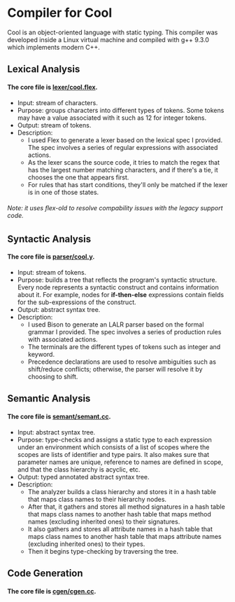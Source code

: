 # Compiler for Cool
Cool is an object-oriented language with static typing. This compiler was developed inside a Linux virtual machine and compiled with g++ 9.3.0 which implements modern C++.

## Lexical Analysis
#### The core file is [lexer/cool.flex](lexer/cool.flex).
- Input: stream of characters.
- Purpose: groups characters into different types of tokens. Some tokens may have a value associated with it such as 12 for integer tokens.
- Output: stream of tokens.
- Description:
  - I used Flex to generate a lexer based on the lexical spec I provided. The spec involves a series of regular expressions with associated actions.
  - As the lexer scans the source code, it tries to match the regex that has the largest number matching characters, and if there's a tie, it chooses the one that appears first.
  - For rules that has start conditions, they'll only be matched if the lexer is in one of those states.

###### Note: it uses flex-old to resolve compability issues with the legacy support code.

## Syntactic Analysis
#### The core file is [parser/cool.y](parser/cool.y).
- Input: stream of tokens.
- Purpose: builds a tree that reflects the program's syntactic structure. Every node represents a syntactic construct and contains information about it. For example, nodes for **if-then-else** expressions contain fields for the sub-expressions of the construct.
- Output: abstract syntax tree.
- Description:
  - I used Bison to generate an LALR parser based on the formal grammar I provided. The spec involves a series of production rules with associated actions.
  - The terminals are the different types of tokens such as integer and keyword.
  - Precedence declarations are used to resolve ambiguities such as shift/reduce conflicts; otherwise, the parser will resolve it by choosing to shift.

## Semantic Analysis
#### The core file is [semant/semant.cc](semant/semant.cc).
- Input: abstract syntax tree.
- Purpose: type-checks and assigns a static type to each expression under an environment which consists of a list of scopes where the scopes are lists of identifier and type pairs. It also makes sure that parameter names are unique, reference to names are defined in scope, and that the class hierarchy is acyclic, etc.
- Output: typed annotated abstract syntax tree.
- Description:
  - The analyzer builds a class hierarchy and stores it in a hash table that maps class names to their hierarchy nodes.
  - After that, it gathers and stores all method signatures in a hash table that maps class names to another hash table that maps method names (excluding inherited ones) to their signatures.
  - It also gathers and stores all attribute names in a hash table that maps class names to another hash table that maps attribute names (excluding inherited ones) to their types.
  - Then it begins type-checking by traversing the tree.

## Code Generation
#### The core file is [cgen/cgen.cc](cgen/cgen.cc).

